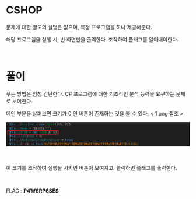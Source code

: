 # CSHOP

문제에 대한 별도의 설명은 없으며, 특정 프로그램을 하나 제공해준다.

해당 프로그램을 실행 시, 빈 화면만을 출력한다. 조작하여 플래그를 알아내야한다.

&nbsp;

# 풀이

푸는 방법은 엄청 간단한다. C# 프로그램에 대한 기초적인 분석 능력을 요구하는 문제로 보여진다.

메인 부분을 살펴보면 크기가 0 인 버튼이 존재하는 것을 볼 수 있다. < 1.png 참조 >

![텍스트](1.png)

&nbsp;

이 크기를 조작하여 실행을 시키면 버튼이 보여지고, 클릭하면 플래그를 출력한다.
	
&nbsp; 

FLAG : **P4W6RP6SES** 